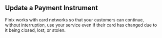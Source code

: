 ## Update a Payment Instrument

Finix works with card networks so that your customers can continue, without interruption, use your service even if their card has changed due to it being closed, lost, or stolen.
